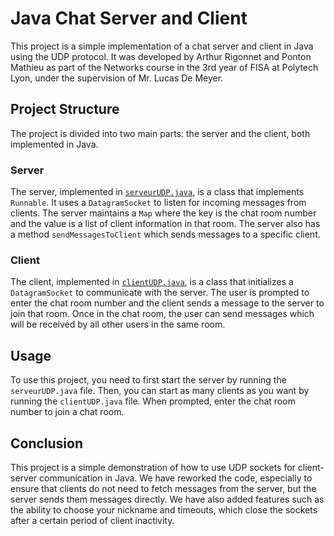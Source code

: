 # Java Chat Server and Client

This project is a simple implementation of a chat server and client in Java using the UDP protocol. It was developed by Arthur Rigonnet and Ponton Mathieu as part of the Networks course in the 3rd year of FISA at Polytech Lyon, under the supervision of Mr. Lucas De Meyer.

## Project Structure

The project is divided into two main parts: the server and the client, both implemented in Java.

### Server

The server, implemented in [`serveurUDP.java`](src/serveurUDP.java), is a class that implements `Runnable`. It uses a `DatagramSocket` to listen for incoming messages from clients. The server maintains a `Map` where the key is the chat room number and the value is a list of client information in that room. The server also has a method `sendMessagesToClient` which sends messages to a specific client.

### Client

The client, implemented in [`clientUDP.java`](src/clientUDP.java), is a class that initializes a `DatagramSocket` to communicate with the server. The user is prompted to enter the chat room number and the client sends a message to the server to join that room. Once in the chat room, the user can send messages which will be received by all other users in the same room.

## Usage

To use this project, you need to first start the server by running the `serveurUDP.java` file. Then, you can start as many clients as you want by running the `clientUDP.java` file. When prompted, enter the chat room number to join a chat room.

## Conclusion

This project is a simple demonstration of how to use UDP sockets for client-server communication in Java. We have reworked the code, especially to ensure that clients do not need to fetch messages from the server, but the server sends them messages directly. We have also added features such as the ability to choose your nickname and timeouts, which close the sockets after a certain period of client inactivity.
